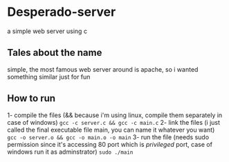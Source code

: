 # Desperado-server
a simple web server using c

## Tales about the name
simple, the most famous web server around is apache, so i wanted something similar just for fun

## How to run
1- compile the files (&& because i'm using linux, compile them separately in case of windows)
`gcc -c server.c && gcc -c main.c`
2- link the files (i just called the final executable file main, you can name it whatever you want)
`gcc -o server.o && gcc -o main.o -o main`
3- run the file (needs sudo permission since it's accessing 80 port which is *privileged* port, case of windows run it as adminstrator)
`sudo ./main`
